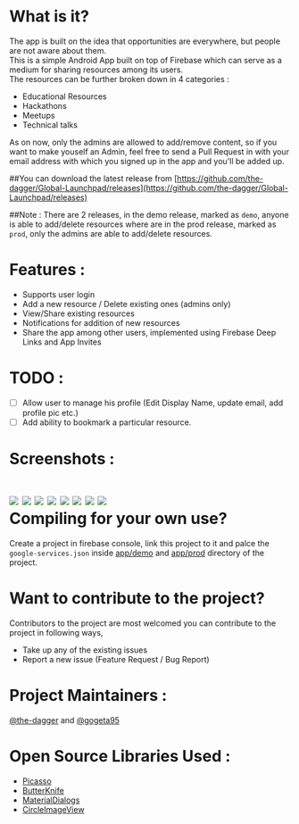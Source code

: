 What is it?
====
The app is built on the idea that opportunities are everywhere, but people are not aware about them.<br>
This is a simple Android App built on top of Firebase which can serve as a medium for sharing resources among its users.<br>
The resources can be further broken down in 4 categories :
* Educational Resources
* Hackathons
* Meetups
* Technical talks

As on now, only the admins are allowed to add/remove content, so if you want to make youself an Admin, feel free to send a Pull Request in with your email address with which you signed up in the app and you'll be added up.

##You can download the latest release from 
[https://github.com/the-dagger/Global-Launchpad/releases](https://github.com/the-dagger/Global-Launchpad/releases)

##Note : 
There are 2 releases, in the demo release, marked as `demo`, anyone is able to add/delete resources where are in the prod release, marked as `prod`, only the admins are able to add/delete resources.

Features : 
====
* Supports user login
* Add a new resource / Delete existing ones (admins only)
* View/Share existing resources
* Notifications for addition of new resources
* Share the app among other users, implemented using Firebase Deep Links and App Invites

TODO : 
====
- [ ] Allow user to manage his profile (Edit Display Name, update email, add profile pic etc.)
- [ ] Add ability to bookmark a particular resource.

Screenshots :
====
![](https://i.imgur.com/gIJhhc3.png?1)  ![](https://i.imgur.com/J9WKLCL.png?1)  ![](https://i.imgur.com/nwoscQb.png?1)
![](https://i.imgur.com/zO2KgYo.png?1)  ![](https://i.imgur.com/RqGv1xf.png?1)  ![](https://i.imgur.com/gUnvbnw.png?2)  ![](https://i.imgur.com/eAau9Na.png?1)  ![](https://i.imgur.com/1dsMdZH.png?1)  
Compiling for your own use?
====
Create a project in firebase console, link this project to it and palce the `google-services.json` inside  [app/demo](/app/demo) and [app/prod](/app/prod) directory of the project.

Want to contribute to the project?
====
Contributors to the project are most welcomed you can contribute to the project in following ways,
* Take up any of the existing issues 
* Report a new issue (Feature Request / Bug Report)

Project Maintainers :
====
[@the-dagger](https://github.com/the-dagger) and [@gogeta95](https://github.com/gogeta95)

Open Source Libraries Used :
====
* [Picasso](https://github.com/square/picasso)
* [ButterKnife](https://github.com/JakeWharton/butterknife)
* [MaterialDialogs](https://github.com/afollestad/material-dialogs)
* [CircleImageView](https://github.com/hdodenhof/CircleImageView)
